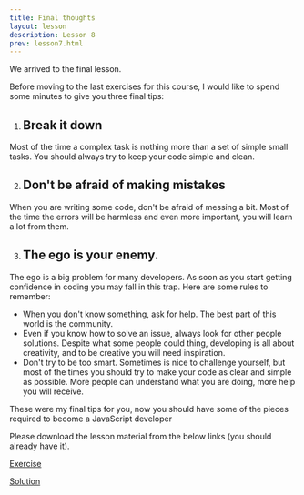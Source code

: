 ```yaml
---
title: Final thoughts
layout: lesson
description: Lesson 8
prev: lesson7.html
---
```


We arrived to the final lesson.

Before moving to the last exercises for this course, I would like to spend some minutes to give you three final tips:

1. ## Break it down
Most of the time a complex task is nothing more than a set of simple small tasks.
You should always try to keep your code simple and clean.

2. ## Don't be afraid of making mistakes
When you are writing some code, don't be afraid of messing a bit. Most of the time the errors will be harmless and even more important, you will learn a lot from them.

3. ## The ego is your enemy.
The ego is a big problem for many developers. As soon as you start getting confidence in coding you may fall in this trap. Here are some rules to remember:
* When you don't know something, ask for help. The best part of this world is the community.
* Even if you know how to solve an issue, always look for other people solutions. Despite what some people could thing, developing is all about creativity, and to be creative you will need inspiration.
* Don't try to be too smart. Sometimes is nice to challenge yourself, but most of the times you should try to make your code as clear and simple as possible. More people can understand what you are doing, more help you will receive.

These were my final tips for you, now you should have some of the pieces required to become a JavaScript developer

Please download the lesson material from the below links (you should already have it).

[Exercise](https://github.com/ClaudioCorridore/expedia-javascript-for-beginners/raw/master/exercises/sw1/sw1.zip)

[Solution](https://github.com/ClaudioCorridore/expedia-javascript-for-beginners/raw/master/exercises/sw1/sw1-solution.zip)
